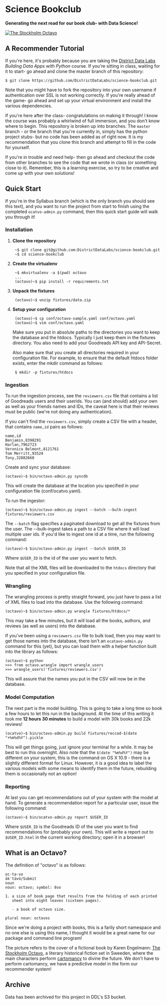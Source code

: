 # Science Bookclub #
**Generating the next read for our book club- with Data Science!**

[![The Stockholm Octavo][stockholm_octavo.jpg]][stockholm_octavo.jpg]

## A Recommender Tutorial ##

If you're here, it's probably because you are taking the [District Data Labs](http://districtdatalabs.com) _Building Data Apps with Python_ course. If you're sitting in class, waiting for it to start- go ahead and clone the master branch of this repository:

    $ git clone https://github.com/DistrictDataLabs/science-bookclub.git

Note that you might have to fork the repository into your own username if authentication over SSL is not working correctly. If you're really ahead of the game- go ahead and set up your virtual environment and install the various dependencies.

If you're here after the class- congratulations on making it through! I know the course was probably a whirlwind of full immersion, and you don't know where to begin. This repository is broken up into branches. The `master` branch - or the branch that you're currently in, simply has the python project stubs- but no code has been added as of right now. It is my recommendation that you clone this branch and attempt to fill in the code for yourself.

If you're in trouble and need help- then go ahead and checkout the code from other branches to see the code that we wrote in class (or something close to it). Remember, this is a learning exercise, so try to be creative and come up with your own solutions!

## Quick Start ##

If you're in the Syllabus branch (which is the only branch you should see this text), and you want to run the project from start to finish using the completed `ocatvo-admin.py` command, then this quick start guide will walk you through it!

### Installation ###

1. **Clone the repository**

        ~$ git clone git@github.com:DistrictDataLabs/science-bookclub.git
        ~$ cd science-bookclub

2. **Create the virtualenv**

        ~$ mkvirtualenv -a $(pwd) octavo
        ...
        (octavo)~$ pip install -r requirements.txt

3. **Unpack the fixtures**

        (octavo)~$ unzip fixtures/data.zip

4. **Setup your configuration**

        (octavo)~$ cp conf/octavo-sample.yaml conf/octavo.yaml
        (octavo)~$ vim conf/octavo.yaml

    Make sure you put in absolute paths to the directories you want to keep the database and the htdocs. Typically I just keep them in the fixtures directory. You also need to add your Goodreads API key and API-Secret.

    Also make sure that you create all directories required in your configuration file. For example, to ensure that the default htdocs folder exists, enter the mkdir command as follows:

        $ mkdir -p fixtures/htdocs

### Ingestion ###

To run the ingestion process, see the `reviewers.csv` file that contains a list of Goodreads users and their userids. You can (and should) add your own as well as your friends names and IDs, the caveat here is that their reviews must be public (we're not doing any authentication).

If you can't find the `reviewers.csv`, simply create a CSV file with a header, that contains `name,id` pairs as follows:

    name,id
    Benjamin,8398291
    Harlan,7962723
    Veronica Belmont,8121761
    Tom Merritt,93524
    Tony,32882668

Create and sync your database:

    (octavo)~$ bin/octavo-admin.py syncdb

This will create the database at the location you specified in your configuration file (conf/ocatvo.yaml).

To run the ingestor:

    (octavo)~$ bin/octavo-admin.py ingest --batch --bulk-ingest fixtures/reviewers.csv

The `--batch` flag specifies a paginated download to get all the fixtures from the user. The --bulk-ingest takes a path to a CSV file where it will load multiple user ids. If you'd like to ingest one id at a time, run the following command:

    (octavo)~$ bin/octavo-admin.py ingest --batch $USER_ID

Where `$USER_ID` is the id of the user you want to fetch.

Note that all the XML files will be downloaded to the `htdocs` directory that you specified in your configuration file.

### Wrangling ###

The wrangling process is pretty straight forward, you just have to pass a list of XML files to load into the database. Use the following command:

    (octavo)~$ bin/octavo-admin.py wrangle fixtures/htdocs/*

This may take a few minutes, but it will load all the books, authors, and reviews (as well as users) into the database.

If you've been using a `reviewers.csv` file to bulk load, then you may want to get those names into the database, there isn't an `ocatavo-admin.py` command for this (yet), but you can load them with a helper function built into the library as follows:

    (octavo)~$ python
    >>> from octavo.wrangle import wrangle_users
    >>> wrangle_users('fixtures/reviewers.csv')

This will assure that the names you put in the CSV will now be in the database.

### Model Computation ###

The next part is the model building. This is going to take a long time so book a few hours to let this run in the background. At the time of this writing it took me **12 hours 30 minutes** to build a model with 30k books and 22k reviews!

    (ocatvo)~$ bin/octavo-admin.py build fixtures/reccod-$(date "+%m%d%Y").pickle

This will get things going, just ignore your terminal for a while. It may be best to run this overnight. Also note that the `$(date "%m%d%Y")` may be different on your system, this is the command on OS X 10.9 - there is a slightly different format for Linux. However, it is a good idea to label the various models with some means to identify them in the future, rebuilding them is occasionally not an option!

### Reporting ###

At last you can get recommendations out of your system with the model at hand. To generate a recommendation report for a particular user, issue the following command:

    (octavo)~$ bin/ocatvo-admin.py report $USER_ID

Where `$USER_ID` is the Goodreads ID of the user you want to find recommendations for (probably your own). This will write a report out to `$USER_ID.html` in the current working directory; open it in a browser!

## What is an Octavo? ##

The definition of "octavo" is as follows:

    oc·ta·vo
    äkˈtävō/Submit
    noun
    noun: octavo; symbol: 8vo

    1. a size of book page that results from the folding of each printed
       sheet into eight leaves (sixteen pages).

       - a book of octavo size.

    plural noun: octavos

Since we're doing a project with books, this is a farily short namespace and no one else is using this name, I thought it would be a great name for our package and command line program!

The picture refers to the cover of a fictional book by Karen Engelmann: [The Stockholm Octavo](http://www.amazon.com/dp/0061995347/), a literary historical fiction set in Sweeden, where the main characters perform [cartomancy](http://en.wikipedia.org/wiki/Cartomancy) to divine the future. We don't have to perform cartomancy, we have a predictive model in the form our recommender system!

## Archive

Data has been archived for this project in DDL's S3 bucket.

<!-- References -->
[stockholm_octavo.jpg]: http://media.salon.com/2012/10/stockholm_octavo_rect_rev.jpg
